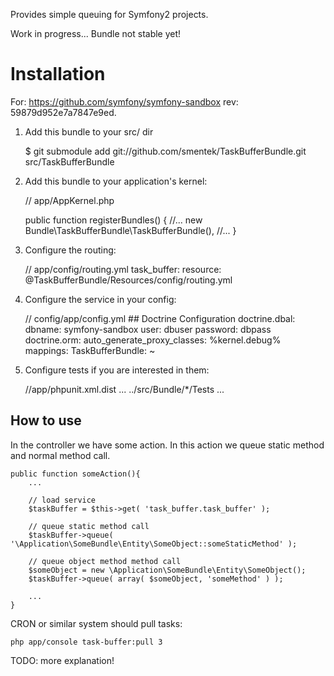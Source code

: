 Provides simple queuing for Symfony2 projects.

Work in progress... Bundle not stable yet!

Installation
============

For: https://github.com/symfony/symfony-sandbox rev: 59879d952e7a7847e9ed. 

  1. Add this bundle to your src/ dir

        $ git submodule add git://github.com/smentek/TaskBufferBundle.git src/TaskBufferBundle

  2. Add this bundle to your application's kernel:

		// app/AppKernel.php

		public function registerBundles()
		{
		    //...
		    new Bundle\TaskBufferBundle\TaskBufferBundle(),
		    //...
		}

  3. Configure the routing:

		// app/config/routing.yml
		task_buffer:
		  resource: @TaskBufferBundle/Resources/config/routing.yml

  4. Configure the service in your config:

		// config/app/config.yml
		 ## Doctrine Configuration
		doctrine.dbal:
	        dbname:   symfony-sandbox
			user:     dbuser
			password: dbpass
		doctrine.orm:
		    auto_generate_proxy_classes: %kernel.debug%
		    mappings:
		        TaskBufferBundle: ~

  5. Configure tests if you are interested in them:

		//app/phpunit.xml.dist
		<testsuites>
		    <testsuite name="Project Test Suite">
		        ...
		        <directory>../src/Bundle/*/Tests</directory>
		        ...
		    </testsuite>
		</testsuites>

How to use
----------

In the controller we have some action. In this action we queue static method and normal method call.

    public function someAction(){
        ...

        // load service
    	$taskBuffer = $this->get( 'task_buffer.task_buffer' );
    	
    	// queue static method call 
    	$taskBuffer->queue( '\Application\SomeBundle\Entity\SomeObject::someStaticMethod' );

    	// queue object method method call    	
    	$someObject = new \Application\SomeBundle\Entity\SomeObject();
    	$taskBuffer->queue( array( $someObject, 'someMethod' ) );

        ...
    }

CRON or similar system should pull tasks: 

    php app/console task-buffer:pull 3

TODO: more explanation!    